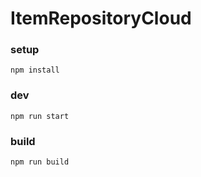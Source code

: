 # ItemRepositoryCloud

### setup
```
npm install
```

### dev
```
npm run start
```

### build
```
npm run build
```
